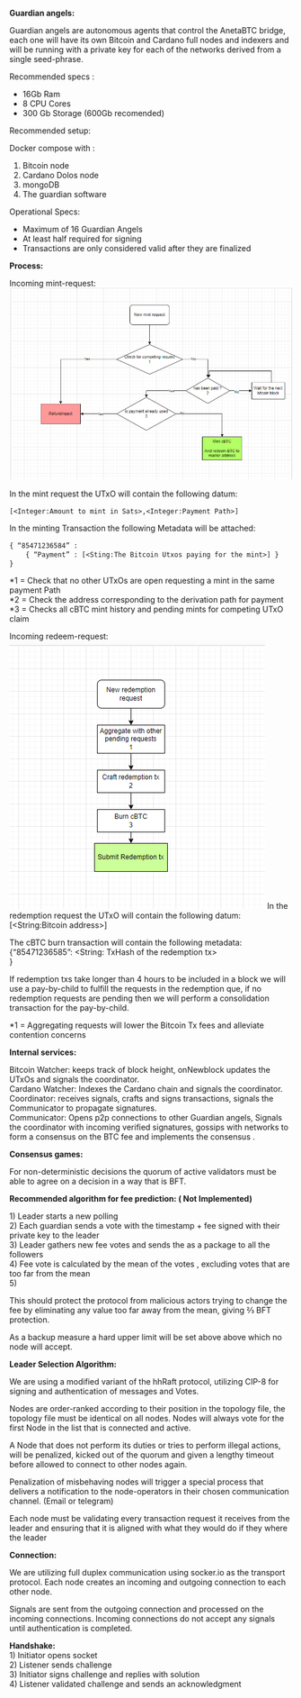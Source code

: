 

**Guardian angels:**

Guardian angels are autonomous agents that control the AnetaBTC bridge, each one will have its own Bitcoin and Cardano full nodes and indexers and will be running with a private key for each of the networks derived from a single seed-phrase.

Recommended specs : 

* 16Gb Ram  
* 8 CPU Cores  
* 300 Gb Storage (600Gb recomended)

Recommended setup:

Docker compose with : 

1. Bitcoin node  
2. Cardano Dolos node  
3. mongoDB  
4. The guardian software   
     
Operational Specs:

* Maximum of 16 Guardian Angels  
* At least half required for signing  
* Transactions are only considered valid after they are finalized 

**Process:**

Incoming mint-request:  
![Mint Request Flow](./images/mint.png)

In the mint request the UTxO will contain the following datum: 

	[<Integer:Amount to mint in Sats>,<Integer:Payment Path>] 

In the minting Transaction the following Metadata will be attached:

	{ “85471236584” :   
	 	{ “Payment” : [<Sting:The Bitcoin Utxos paying for the mint>] }  
	}

\*1 \= Check that no other UTxOs are open requesting a mint in the same payment Path  
\*2 \= Check the address corresponding to the derivation path for payment  
\*3 \= Checks all cBTC mint history and pending mints for competing UTxO claim

Incoming redeem-request:   
![Redemption Flow](./images/burn.png)
In the redemption request the UTxO will contain the following datum:  
\[\<String:Bitcoin address\>\]

The cBTC burn transaction will contain the following metadata:   
{“85471236585”: \<String: TxHash of the redemption tx\>  
}

If redemption txs take longer than  4 hours to be included in a block we will use a pay-by-child to fulfill the requests in the redemption que, if no redemption requests are pending then we will perform a consolidation transaction for the pay-by-child.

*1 = Aggregating requests will lower the Bitcoin Tx fees and alleviate contention concerns

**Internal services:** 

Bitcoin Watcher: keeps track of block height, onNewblock updates the UTxOs and signals the coordinator.  
Cardano Watcher: Indexes the Cardano chain and signals the coordinator.  
Coordinator: receives signals, crafts and signs transactions, signals the Communicator to propagate signatures.   
Communicator: Opens p2p connections to other Guardian angels,  Signals the coordinator with incoming verified signatures, gossips with networks to form a consensus on the BTC fee and implements the consensus .

	  
**Consensus games:**

For non-deterministic decisions the quorum of active validators must be able to agree on a decision in a way that is BFT.

**Recommended algorithm for fee prediction: ( Not Implemented)**

1\) Leader starts a new polling  
2\) Each guardian sends a vote with the timestamp \+ fee signed with their private key to the leader  
3\) Leader gathers new fee votes and sends the as a package to all the followers   
4\) Fee vote is calculated by the mean of the votes , excluding votes that are too far from the mean   
5\) 

This should protect the protocol from malicious actors trying to change the fee by eliminating any value too far away from the mean, giving ⅔ BFT protection.

As a backup measure a hard upper limit will be set above above which no node will accept.

**Leader Selection Algorithm:**

We are using a modified variant of the hhRaft protocol, utilizing CIP-8 for signing and authentication of messages and Votes. 

Nodes are order-ranked according to their position in the topology file, the topology file must be identical on all nodes. Nodes will always vote for the first Node in the list that is connected and active. 

A Node that does not perform its duties or tries to perform illegal actions, will be penalized, kicked out of the quorum and given a lengthy timeout before allowed to connect to other nodes again. 

Penalization of misbehaving nodes will trigger a special process that delivers a notification to the node-operators in their chosen communication channel. (Email or telegram)  

Each node must be validating every transaction request it receives from the leader and ensuring that it is aligned with what they would do if they where the leader 

**Connection:**

We are utilizing full duplex communication using socker.io as the transport protocol. Each node creates an incoming and outgoing connection to each other node. 

Signals are sent from the outgoing connection and processed on the incoming connections. Incoming connections do not accept any signals until authentication is completed. 

**Handshake:**   
1\) Initiator opens socket  
2\) Listener sends challenge  
3\) Initiator signs challenge and replies with solution  
4\) Listener validated challenge and sends an acknowledgment 
